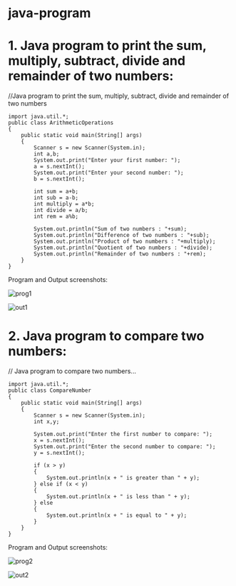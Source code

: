 # java-program
# 1. Java program to print the sum, multiply, subtract, divide and remainder of two numbers:
//Java program to print the sum, multiply, subtract, divide and remainder of two numbers
~~~
import java.util.*;
public class ArithmeticOperations
{
    public static void main(String[] args)
    {
        Scanner s = new Scanner(System.in);
        int a,b;
        System.out.print("Enter your first number: ");
        a = s.nextInt();
        System.out.print("Enter your second number: ");
        b = s.nextInt();

        int sum = a+b;
        int sub = a-b;
        int multiply = a*b;
        int divide = a/b;
        int rem = a%b;

        System.out.println("Sum of two numbers : "+sum);
        System.out.println("Difference of two numbers : "+sub);
        System.out.println("Product of two numbers : "+multiply);
        System.out.println("Quotient of two numbers : "+divide);
        System.out.println("Remainder of two numbers : "+rem);
    }
}
~~~
Program and Output screenshots:

![prog1](https://user-images.githubusercontent.com/95342910/224466142-b37445ba-62d6-46e2-b506-231a5eaca67b.png)

![out1](https://user-images.githubusercontent.com/95342910/224466163-22d53f26-29be-416f-aca6-aba9966a1215.png)


# 2. Java program to compare two numbers:
// Java program to compare two numbers...
~~~
import java.util.*;
public class CompareNumber
{
    public static void main(String[] args)
    {
        Scanner s = new Scanner(System.in);
        int x,y;

        System.out.print("Enter the first number to compare: ");
        x = s.nextInt();
        System.out.print("Enter the second number to compare: ");
        y = s.nextInt();

        if (x > y)
        {
            System.out.println(x + " is greater than " + y);
        } else if (x < y)
        {
            System.out.println(x + " is less than " + y);
        } else
        {
            System.out.println(x + " is equal to " + y);
        }
    }
}
~~~
Program and Output screenshots:

![prog2](https://user-images.githubusercontent.com/95342910/224466264-b341a80d-ea73-4177-9cb3-1514132f367f.png)

![out2](https://user-images.githubusercontent.com/95342910/224466271-4a951c19-c454-481f-b2fb-f876aecd3134.png)

